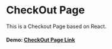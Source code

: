 # CheckOut Page
This is a Checkout Page based on React. 

#### Demo: [CheckOut Page Link](http://h-arts.github.io/react/checkout-page)
